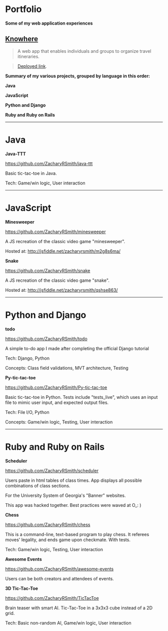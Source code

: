 # Portfolio

__Some of my web application experiences__

## [Knowhere](https://github.com/ZacharyRSmith/Knowhere)

> A web app that enables individuals and groups to organize travel itineraries.

> [Deployed link](knowhere.herokuapp.com).

__Summary of my various projects, grouped by language in this order:__

__Java__

__JavaScript__

__Python and Django__

__Ruby and Ruby on Rails__


___
# Java

__Java-TTT__

https://github.com/ZacharyRSmith/java-ttt

Basic tic-tac-toe in Java.

Tech: Game/win logic, User interaction


___
# JavaScript

__Minesweeper__

https://github.com/ZacharyRSmith/minesweeper

A JS recreation of the classic video game "minesweeper".

Hosted at: http://jsfiddle.net/zacharyrsmith/m2g8s6ma/

__Snake__

https://github.com/ZacharyRSmith/snake

A JS recreation of the classic video game "snake".

Hosted at: http://jsfiddle.net/zacharyrsmith/qshse863/


___
# Python and Django

__todo__

https://github.com/ZacharyRSmith/todo

A simple to-do app I made after completing the official Django tutorial

Tech: Django, Python

Concepts: Class field validations, MVT architecture, Testing

__Py-tic-tac-toe__

https://github.com/ZacharyRSmith/Py-tic-tac-toe

Basic tic-tac-toe in Python. Tests include "tests_live", which uses an input file to mimic user input, and expected output files.

Tech: File I/O, Python

Concepts: Game/win logic, Testing, User interaction


___
# Ruby and Ruby on Rails

__Scheduler__

https://github.com/ZacharyRSmith/scheduler

Users paste in html tables of class times. App displays all possible combinations of class sections.

For the University System of Georgia's "Banner" websites.

This app was hacked together. Best practices were waved at O_: )

__Chess__

https://github.com/ZacharyRSmith/chess

This is a command-line, text-based program to play chess. It referees moves' legality, and ends game upon checkmate. With tests.

Tech: Game/win logic, Testing, User interaction

__Awesome Events__

https://github.com/ZacharyRSmith/awesome-events

Users can be both creators and attendees of events.

__3D Tic-Tac-Toe__

https://github.com/ZacharyRSmith/TicTacToe

Brain teaser with smart AI. Tic-Tac-Toe in a 3x3x3 cube instead of a 2D grid.

Tech: Basic non-random AI, Game/win logic, User interaction
